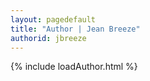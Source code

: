 ```yaml
---
layout: pagedefault
title: "Author | Jean Breeze"
authorid: jbreeze
---
```

{% include loadAuthor.html %}